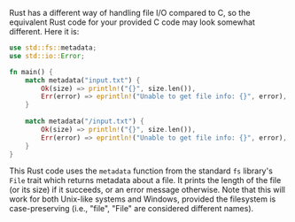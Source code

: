 Rust has a different way of handling file I/O compared to C, so the equivalent Rust code for your provided C code may look somewhat different. Here it is:

```rust
use std::fs::metadata;
use std::io::Error;

fn main() {
    match metadata("input.txt") {
        Ok(size) => println!("{}", size.len()),
        Err(error) => eprintln!("Unable to get file info: {}", error),
    }
    
    match metadata("/input.txt") {
        Ok(size) => println!("{}", size.len()),
        Err(error) => eprintln!("Unable to get file info: {}", error),
    }
}
```
This Rust code uses the `metadata` function from the standard `fs` library's `File` trait which returns metadata about a file. It prints the length of the file (or its size) if it succeeds, or an error message otherwise. Note that this will work for both Unix-like systems and Windows, provided the filesystem is case-preserving (i.e., "file", "File" are considered different names).

